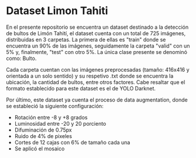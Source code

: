 # Dataset Limon Tahiti

En el presente repositorio se encuentra un dataset destinado a la detección de bultos de Limón Tahití, el dataset cuenta con un total de 725 imágenes, distribuidas en 3 carpetas. La primera de ellas es "train" donde se encuentra un 90% de las imágenes, seguidamente la carpeta "valid" con un 5% y, finalmente, "test" con otro 5%. La única clase presente se denominó como: Bulto.

Cada carpeta cuentan con las imágenes preprocesadas (tamaño: 416x416 y orientada a un solo sentido) y su respetivo .txt donde se encuentra la ubicación, la cantidad de bultos, entre otros factores. Cabe resaltar que el formato establecido para este dataset es el de YOLO Darknet.

Por último, este dataset ya cuenta el proceso de data augmentation, donde se estableció la siguiente configuración:

  - Rotación entre -8 y +8 grados
  - Luminosidad entre -20 y 20 porciento
  - Difuminación de 0.75px
  - Ruido de 4% de pixeles
  - Cortes de 12 cajas con 6% de tamaño cada una
  - Se aplicó el mosaico
